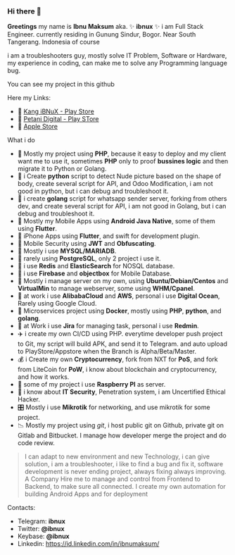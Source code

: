 ### Hi there 👋


**Greetings** my name is **Ibnu Maksum** aka. ✨ **ibnux** ✨ i am Full Stack Engineer.
currently residing in Gunung Sindur, Bogor. Near South Tangerang. Indonesia of course

i am a troubleshooters guy, mostly solve IT Problem, Software or Hardware, my experience in coding, can make me to solve any Programming language bug.

You can see my project in this github

Here my Links:

- 🤖 [Kang iBNuX - Play Store](https://play.google.com/store/apps/dev?id=7028897296910678679)
- 🤖 [Petani Digital - Play STore](https://play.google.com/store/apps/developer?id=Petani+Digital)
- 🍏 [Apple Store](https://apps.apple.com/gb/developer/ibnu-maksum/id451926282)

What i do

- 🐘 Mostly my project using **PHP**, because it easy to deploy and my client want me to use it, sometimes **PHP** only to proof **bussines logic** and then migrate it to Python or Golang.
- 🐍 i Create **python** script to detect Nude picture based on the shape of body, create several script for API, and Odoo Modification, i am not good in python, but i can debug and troubleshoot it.
- 🐹 i create **golang** script for whatsapp sender server, forking from others dev, and create several script for API, i am not good in Golang, but i can debug and troubleshoot it.
- 🤖 Mostly my Mobile Apps using **Android Java Native**, some of them using **Flutter**.
- 🍏 iPhone Apps using **Flutter**, and swift for development plugin.
- 🔐 Mobile Security using **JWT** and **Obfuscating**.
- 🥞 Mostly i use **MYSQL/MARIADB**.
- 🥞 rarely using **PostgreSQL**, only 2 project i use it.
- 🥞 i use **Redis** and **ElasticSearch** for NOSQL database.
- 🥞 i use **Firebase** and **objectbox** for Mobile Database.
- 🐧 Mostly i manage server on my own, using **Ubuntu/Debian/Centos** and **VirtualMin** to manage webserver, some  using **WHM/Cpanel**.
- 🐧 at work i use **AlibabaCloud** and **AWS**, personal i use **Digital Ocean**, Rarely using Google Cloud.
- 📶 Microservices project using **Docker**, mostly using **PHP**, **python**, and **golang**.
- 📒 at Work i use **Jira** for managing task, personal i use **Redmin**.
- ✈️ i create my own CI/CD using PHP. everytime developer push project to Git, my script will build APK, and send it to Telegram. and auto upload to PlayStore/Appstore when the Branch is Alpha/Beta/Master.
- 💰 i Create my own **Cryptocurrency**, fork from NXT for **PoS**, and fork from LiteCoin for **PoW**, i know about blockchain and cryptocurrency, and how it works.
- 🍓 some of my project i use **Raspberry PI** as server.
- 🔐 i know about **IT Security**, Penetration system, i am Uncertified Ethical Hacker.
- 🎛 Mostly i use **Mikrotik** for networking, and use mikrotik for some project.
- 📉 Mostly my project using *git*, i host public git on Github, private git on Gitlab and Bitbucket. I manage how developer merge the project and do code review.


 > I can adapt to new environment and new Technology, i can give solution, i am a troubleshooter, i like to find a bug and fix it, software development is never ending project, always fixing always improving.
> A Company Hire me to manage and control from Frontend to Backend, to make sure all connected.
> I create my own automation for building Android Apps and for deployment

Contacts:
  - Telegram: **ibnux**
  - Twitter: **@ibnux**
  - Keybase: **@ibnux**
  - Linkedin: https://id.linkedin.com/in/ibnumaksum/
